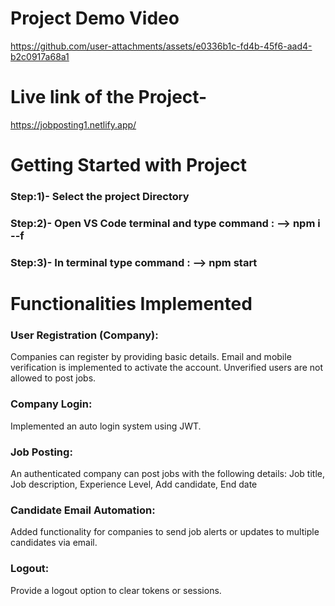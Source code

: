 # Project Demo Video

https://github.com/user-attachments/assets/e0336b1c-fd4b-45f6-aad4-b2c0917a68a1

# Live link of the Project-
https://jobposting1.netlify.app/

# Getting Started with Project
### Step:1)- Select the project Directory
### Step:2)- Open VS Code terminal and type command : --> npm i --f
### Step:3)- In terminal type command : --> npm start

# Functionalities Implemented

### User Registration (Company):
Companies can register by providing basic details.
Email and mobile verification is implemented to activate the account. Unverified users are not allowed to post jobs.
### Company Login:
Implemented an auto login system using JWT.
### Job Posting:
An authenticated company can post jobs with the following details:
Job title, Job description, Experience Level, Add candidate, End date
### Candidate Email Automation:
Added functionality for companies to send job alerts or updates to multiple candidates via email.
### Logout:
Provide a logout option to clear tokens or sessions.






